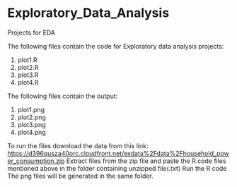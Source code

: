 # Exploratory_Data_Analysis
Projects for EDA

The following files contain the code for Exploratory data analysis projects:
1. plot1.R
2. plot2.R
3. plot3.R
4. plot4.R



The following files contain the output:
1. plot1.png
2. plot2.png
3. plot3.png
4. plot4.png


To run the files download the data from this link: https://d396qusza40orc.cloudfront.net/exdata%2Fdata%2Fhousehold_power_consumption.zip
Extract files from the zip file and paste the R code files mentioned above in the folder containing unzipped file(.txt)
Run the R code
The png files will be generated in the same folder.
